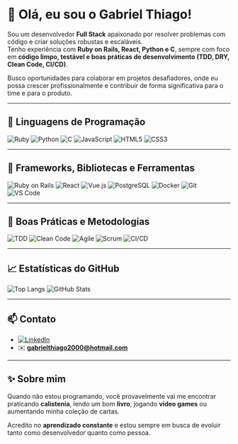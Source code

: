 # 👋 Olá, eu sou o Gabriel Thiago!

Sou um desenvolvedor **Full Stack** apaixonado por resolver problemas com código e criar soluções robustas e escaláveis.  
Tenho experiência com **Ruby on Rails, React, Python e C**, sempre com foco em **código limpo, testável e boas práticas de desenvolvimento (TDD, DRY, Clean Code, CI/CD)**.  

Busco oportunidades para colaborar em projetos desafiadores, onde eu possa crescer profissionalmente e contribuir de forma significativa para o time e para o produto.

---

## 🧠 Linguagens de Programação

![Ruby](https://img.shields.io/badge/Ruby-%23CC342D?style=for-the-badge&logo=ruby&logoColor=white)
![Python](https://img.shields.io/badge/Python-%233776AB?style=for-the-badge&logo=python&logoColor=white)
![C](https://img.shields.io/badge/C-%2300599C?style=for-the-badge&logo=c&logoColor=white)
![JavaScript](https://img.shields.io/badge/JavaScript-%23F7DF1E?style=for-the-badge&logo=javascript&logoColor=black)
![HTML5](https://img.shields.io/badge/HTML5-%23E34F26?style=for-the-badge&logo=html5&logoColor=white)
![CSS3](https://img.shields.io/badge/CSS3-%231572B6?style=for-the-badge&logo=css3&logoColor=white)

---

## 🧰 Frameworks, Bibliotecas e Ferramentas

![Ruby on Rails](https://img.shields.io/badge/Rails-%23CC0000?style=for-the-badge&logo=rubyonrails&logoColor=white)
![React](https://img.shields.io/badge/React-%2361DAFB?style=for-the-badge&logo=react&logoColor=black)
![Vue.js](https://img.shields.io/badge/Vue.js-%2335495e?style=for-the-badge&logo=vuedotjs&logoColor=%234FC08D)
![PostgreSQL](https://img.shields.io/badge/PostgreSQL-%23336791?style=for-the-badge&logo=postgresql&logoColor=white)
![Docker](https://img.shields.io/badge/Docker-%232496ED?style=for-the-badge&logo=docker&logoColor=white)
![Git](https://img.shields.io/badge/Git-%23F05032?style=for-the-badge&logo=git&logoColor=white)
![VS Code](https://img.shields.io/badge/VS_Code-%23007ACC?style=for-the-badge&logo=visualstudiocode&logoColor=white)

---

## 🧪 Boas Práticas e Metodologias

![TDD](https://img.shields.io/badge/TDD-%2300C853?style=for-the-badge&logo=testinglibrary&logoColor=white)
![Clean Code](https://img.shields.io/badge/Clean_Code-%231f425f?style=for-the-badge&logo=dependabot&logoColor=white)
![Agile](https://img.shields.io/badge/Agile-%2302569B?style=for-the-badge&logo=scrumalliance&logoColor=white)
![Scrum](https://img.shields.io/badge/Scrum-%236DB33F?style=for-the-badge&logo=trello&logoColor=white)
![CI/CD](https://img.shields.io/badge/CI/CD-%232088FF?style=for-the-badge&logo=githubactions&logoColor=white)

---

## 📈 Estatísticas do GitHub

![Top Langs](https://github-readme-stats.vercel.app/api/top-langs/?username=Gabriel-T-P&layout=compact&theme=tokyonight&hide_border=true)
![GitHub Stats](https://github-readme-stats.vercel.app/api?username=Gabriel-T-P&show_icons=true&theme=tokyonight&hide_border=true)

---

## 📫 Contato

- [![LinkedIn](https://img.shields.io/badge/LinkedIn-%230077B5?style=for-the-badge&logo=linkedin&logoColor=white)](https://www.linkedin.com/in/gabriel-t-t-r/)
- ✉️ **gabrielthiago2000@hotmail.com**

---

## ✨ Sobre mim

Quando não estou programando, você provavelmente vai me encontrar praticando **calistenia**, lendo um bom **livro**, jogando **video games** ou aumentando minha coleção de cartas.  

Acredito no **aprendizado constante** e estou sempre em busca de evoluir tanto como desenvolvedor quanto como pessoa.
